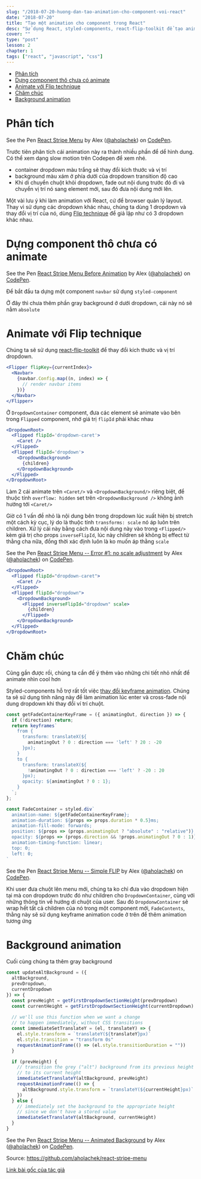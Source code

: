 ```yaml
---
slug: "/2018-07-20-huong-dan-tao-animation-cho-component-voi-react"
date: "2018-07-20"
title: "Tạo một animation cho component trong React"
desc: "Sử dụng React, styled-components, react-flip-toolkit để tạo animation giống như mên trên trang chủ của Stripe"
cover: ""
type: "post"
lesson: 2
chapter: 1
tags: ["react", "javascript", "css"]
---
```



<!-- TOC -->

- [Phân tích](#phân-tích)
- [Dựng component thô chưa có animate](#dựng-component-thô-chưa-có-animate)
- [Animate với Flip technique](#animate-với-flip-technique)
- [Chăm chúc](#chăm-chúc)
- [Background animation](#background-animation)

<!-- /TOC -->

# Phân tích

<p data-height="265" data-theme-id="0" data-slug-hash="PaYXEZ" data-default-tab="js,result" data-user="aholachek" data-embed-version="2" data-pen-title="React Stripe Menu" class="codepen">See the Pen <a href="https://codepen.io/aholachek/pen/PaYXEZ/">React Stripe Menu</a> by Alex (<a href="https://codepen.io/aholachek">@aholachek</a>) on <a href="https://codepen.io">CodePen</a>.</p>
<script async src="https://static.codepen.io/assets/embed/ei.js"></script>

Trước tiên phân tích cái animation này ra thành nhiều phần để dể hình dung. Có thể xem dạng slow motion trên Codepen để xem nhé.

- container dropdown màu trắng sẽ thay đổi kích thước và vị trí
- background màu xám ở phía dưới của dropdown transition độ cao
- Khi di chuyển chuột khỏi dropdown, fade out nội dung trước đó đi và chuyển vị trí nó sang element mới, sau đó đưa nội dung mới lên.

Một vài lưu ý khi làm animation với React, cứ để browser quản lý layout. Thay vì sử dụng các dropdown khác nhau, chúng ta dùng 1 dropdown và thay đổi vị trí của nó, dùng [Flip technique](https://css-tricks.com/animating-layouts-with-the-flip-technique/) để giả lập như có 3 dropdown khác nhau.

# Dựng component thô chưa có animate

<p data-height="265" data-theme-id="0" data-slug-hash="OELrzN" data-default-tab="js,result" data-user="aholachek" data-embed-version="2" data-pen-title="React Stripe Menu Before Animation" class="codepen">See the Pen <a href="https://codepen.io/aholachek/pen/OELrzN/">React Stripe Menu Before Animation</a> by Alex (<a href="https://codepen.io/aholachek">@aholachek</a>) on <a href="https://codepen.io">CodePen</a>.</p>
<script async src="https://static.codepen.io/assets/embed/ei.js"></script>

Để bắt đầu ta dựng một component `navbar` sử dụng `styled-component`

Ở đây thì chưa thêm phần gray background ở dưới dropdown, cái này nó sẽ nằm `absolute`

# Animate với Flip technique

Chúng ta sẽ sử dụng [react-flip-toolkit](https://github.com/aholachek/react-flip-toolkit) để thay đổi kích thước và vị trí dropdown.

```jsx
<Flipper flipKey={currentIndex}>
  <Navbar>
    {navbar.Config.map((n, index) => {
      // render navbar items
    })}
  </Navbar>
</Flipper>
```

Ở `DropdownContainer` component, đưa các element sẽ animate vào bên trong `Flipped` component, nhớ giá trị `flipId` phải khác nhau

```jsx
<DropdownRoot>
  <Flipped flipId='dropdown-caret'>
    <Caret />
  </Flipped>
  <Flipped flipId='dropdown'>
    <DropdownBackground>
      {children}
    </DropdownBackground>
  </Flipped>
</DropdownRoot>
```

Làm 2 cái animate trên `<Caret/>` và `<DropdownBackground/>` riêng biệt, để thuộc tính `overflow: hidden` set trên `<DropdownBackground />` không ảnh hưởng tới `<Caret/>`

Giờ có 1 vấn đề nhỏ là nội dung bên trong dropdown lúc xuất hiện bị stretch một cách kỳ cục, lý do là thuộc tính `transforms: scale` nó áp luôn trên children. Xử lý cái này bằng cách đưa nội dung này vào trong `<Flipped/>` kèm giá trị cho props `inverseFlipId`, lúc này children sẽ không bị effect từ thằng cha nữa, đồng thời xác định luôn là ko muốn áp thằng `scale`

<p data-height="265" data-theme-id="0" data-slug-hash="MXgZxG" data-default-tab="js,result" data-user="aholachek" data-embed-version="2" data-pen-title="React Stripe Menu -- Error #1: no scale adjustment" class="codepen">See the Pen <a href="https://codepen.io/aholachek/pen/MXgZxG/">React Stripe Menu -- Error #1: no scale adjustment</a> by Alex (<a href="https://codepen.io/aholachek">@aholachek</a>) on <a href="https://codepen.io">CodePen</a>.</p>
<script async src="https://static.codepen.io/assets/embed/ei.js"></script>

```jsx
<DropdownRoot>
  <Flipped flipId="dropdown-caret">
    <Caret />
  </Flipped>
  <Flipped flipId="dropdown">
    <DropdownBackground>
      <Flipped inverseFlipId="dropdown" scale>
        {children}
      </Flipped>
    </DropdownBackground>
  </Flipped>
</DropdownRoot>
```

# Chăm chúc

Cũng gần được rồi, chúng ta cần để ý thêm vào những chi tiết nhỏ nhất để animate nhìn cool hơn

Styled-components hỗ trợ rất tốt việc [thay đổi keyframe animation](https://www.styled-components.com/docs/basics#animations). Chúng ta sẽ sử dụng tính năng này để làm animation lúc enter và cross-fade nội dung dropdown khi thay đổi ví trí chuột.

```jsx
const getFadeContainerKeyFrame = ({ animatingOut, direction }) => {
  if (!direction) return;
  return keyframes`
    from {
      transform: translateX(${
        animatingOut ? 0 : direction === 'left' ? 20 : -20
      }px);
    }
    to {
      transform: translateX(${
        !animatingOut ? 0 : direction === 'left' ? -20 : 20
      }px);
      opacity: ${animatingOut ? 0 : 1};
    }
  `;
};

const FadeContainer = styled.div`
  animation-name: ${getFadeContainerKeyFrame};
  animation-duration: ${props => props.duration * 0.5}ms;
  animation-fill-mode: forwards;
  position: ${props => (props.animatingOut ? "absolute" : "relative")};
  opacity: ${props => (props.direction && !props.animatingOut ? 0 : 1)};
  animation-timing-function: linear;
  top: 0;
  left: 0;
`
```

<p data-height="265" data-theme-id="0" data-slug-hash="NzPpwG" data-default-tab="js,result" data-user="aholachek" data-embed-version="2" data-pen-title="React Stripe Menu -- Simple FLIP" class="codepen">See the Pen <a href="https://codepen.io/aholachek/pen/NzPpwG/">React Stripe Menu -- Simple FLIP</a> by Alex (<a href="https://codepen.io/aholachek">@aholachek</a>) on <a href="https://codepen.io">CodePen</a>.</p>
<script async src="https://static.codepen.io/assets/embed/ei.js"></script>

Khi user đưa chuột lên menu mới, chúng ta ko chỉ đưa vào dropdown hiện tại mà con dropdown trước đó như children cho `DropdownContainer`, cùng với những thông tin về hướng di chuột của user. Sau đó `DropdonwContainer` sẽ wrap hết tất cả children của nó trong một component mới, `FadeContents`, thằng này sẽ sử dụng keyframe animation code ở trên để thêm animation tương ứng

# Background animation

Cuối cùng chúng ta thêm gray background

```jsx
const updateAltBackground = ({
  altBackground,
  prevDropdown,
  currentDropdown
}) => {
  const prevHeight = getFirstDropdownSectionHeight(prevDropdown)
  const currentHeight = getFirstDropdownSectionHeight(currentDropdown)
  
  // we'll use this function when we want a change 
  // to happen immediately, without CSS transitions
  const immediateSetTranslateY = (el, translateY) => {
    el.style.transform = `translateY(${translateY}px)`
    el.style.transition = "transform 0s"
    requestAnimationFrame(() => (el.style.transitionDuration = ""))
  }

  if (prevHeight) {
    // transition the grey ("alt") background from its previous height
    // to its current height
    immediateSetTranslateY(altBackground, prevHeight)
    requestAnimationFrame(() => {
      altBackground.style.transform = `translateY(${currentHeight}px)`
    })
  } else {
    // immediately set the background to the appropriate height
    // since we don't have a stored value
    immediateSetTranslateY(altBackground, currentHeight)
  }
}
```

<p data-height="265" data-theme-id="0" data-slug-hash="qKRWBe" data-default-tab="js,result" data-user="aholachek" data-embed-version="2" data-pen-title="React Stripe Menu -- Animated Background" class="codepen">See the Pen <a href="https://codepen.io/aholachek/pen/qKRWBe/">React Stripe Menu -- Animated Background</a> by Alex (<a href="https://codepen.io/aholachek">@aholachek</a>) on <a href="https://codepen.io">CodePen</a>.</p>
<script async src="https://static.codepen.io/assets/embed/ei.js"></script>

Source: https://github.com/aholachek/react-stripe-menu

[Link bài gốc của tác giả](https://css-tricks.com/building-a-complex-ui-animation-in-react-simply/)